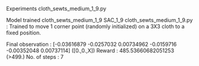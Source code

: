 Experiments
cloth_sewts_medium_1_9.py

Model trained
cloth_sewts_medium_1_9
SAC_1_9
cloth_sewts_medium_1_9.py : Trained to move 1 corner point (randomly initialized) on a 3X3 cloth to a fixed position.

Final observation : 
[-0.03616879 -0.0257032   0.00734962 -0.0159716  -0.00352048  0.00737114] ([0.,0.,X])
Reward : 485.53660682051253 (>499.)
No. of steps : 7

